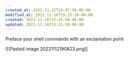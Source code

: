 ```yaml
---
created_at: 2022-11-12T19:07:58-06:00
modified_at: 2022-11-16T15:25:26-06:00
created: 2022-11-16T15:25:58-06:00
updated: 2022-11-16T15:25:58-06:00
---
```



Preface your shell commands with an exclamation point 

![[Pasted image 20221112190823.png]]